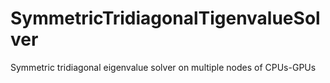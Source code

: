 # SymmetricTridiagonalTigenvalueSolver
Symmetric tridiagonal eigenvalue solver on multiple nodes of CPUs-GPUs
